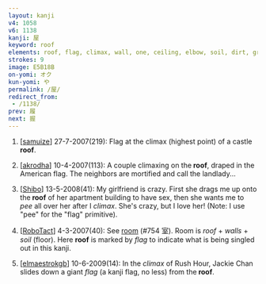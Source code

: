 ```yaml
---
layout: kanji
v4: 1058
v6: 1138
kanji: 屋
keyword: roof
elements: roof, flag, climax, wall, one, ceiling, elbow, soil, dirt, ground
strokes: 9
image: E5B18B
on-yomi: オク
kun-yomi: や
permalink: /屋/
redirect_from:
 - /1138/
prev: 履
next: 握
---
```


1) [<a href="http://kanji.koohii.com/profile/samuize">samuize</a>] 27-7-2007(219): Flag at the climax (highest point) of a castle<strong> roof</strong>.

2) [<a href="http://kanji.koohii.com/profile/akrodha">akrodha</a>] 10-4-2007(113): A couple climaxing on the<strong> roof</strong>, draped in the American flag. The neighbors are mortified and call the landlady...

3) [<a href="http://kanji.koohii.com/profile/Shibo">Shibo</a>] 13-5-2008(41): My girlfriend is crazy. First she drags me up onto the<strong> roof</strong> of her apartment building to have sex, then she wants me to <em>pee</em> all over her after I <em>climax</em>. She&#039;s crazy, but I love her! (Note: I use &quot;pee&quot; for the &quot;flag&quot; primitive).

4) [<a href="http://kanji.koohii.com/profile/RoboTact">RoboTact</a>] 4-3-2007(40): See <a href="../v4/754.html">room</a> (#754 室). Room is <em>roof</em> + <em>walls</em> + <em>soil</em> (floor). Here <strong>roof</strong> is marked by <em>flag</em> to indicate what is being singled out in this kanji.

5) [<a href="http://kanji.koohii.com/profile/elmaestrokgb">elmaestrokgb</a>] 10-6-2009(14): In the <em>climax</em> of Rush Hour, Jackie Chan slides down a giant <em>flag</em> (a kanji flag, no less) from the<strong> roof</strong>.

